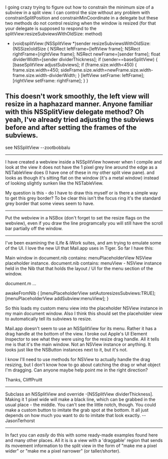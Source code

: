 I going crazy trying to figure out how to constrain the minimum size of a subview in a split view. I can control the size without any problem with constrainSplitPosition and constrainMinCoordinate in a delegate but these two methods do not control resizing when the window is resized (for that your delegate is supposed to respond to the splitView:resizeSubviewsWithOldSize: method) 

    
- (void)splitView:(NSSplitView *)sender resizeSubviewsWithOldSize:(NSSize)oldSize {
    NSRect leftFrame=[leftView frame];
    NSRect rightFrame=[rightView frame];
    NSRect newFrame=[sender frame];
    float dividerWidth=[sender dividerThickness];
    if (sender==baseSplitView) {
           [baseSplitView adjustSubviews];
      	if (frame.size.width<450) {
                frame.size.width=450;
                sideFrame.size.width=newFrame.size.width-frame.size.width-dividerWidth;
           }
           [leftView setFrame: leftFrame];
           [rightView setFrame: rightFrame];
    }
}




This doesn't work smoothly, the left view will resize in a haphazard manner. Anyone familiar with this NSSplitView delegate method? Oh yeah, I've already tried adjusting the subviews before and after setting the frames of the subviews.
----

see NSSplitView --zootbobbalu

----

I have created a webview inside a NSSplitView however when I compile and look at the view it does not have the 1 pixel grey line around the edge as a NSTableView does (I have one of these in my other split view pane). and looks as though it's sitting flat on the window (it's a metal window) instead of looking slightly sunken like the NSTableView.

My question is this - do I have to draw this myself or is there a simple way to get this grey border? To be clear this isn't the focus ring it's the standard grey border that some views seem to have.

----

Put the webview in a NSBox (don't forget to set the resize flags on the webview), even if you draw the line programcally you will still have the scroll bar partially off the window.

----

I've been examining the iLife & iWork suites, and am trying to emulate some of the UI. I love the new UI that Mail.app uses in Tiger. So far I have this:

Main window in document.nib contains: menuPlaceholderView NSView placeholder instance.
document.nib contains: menuView -  NSView instance held in the Nib that that holds the layout / UI for the menu section of the window.

document.m ...

awakeFromNib
{
     [menuPlaceholderView setAutoresizesSubviews:TRUE];
     [menuPlaceholderView addSubview:menuView];
}

So this loads my custom menu view into the placeholder NSView instance in my main document window.  Also I think this should set the placeholder view to automatically tell its subviews to resize.

Mail.app doesn't seem to use an NSSplitView for its menu.  Rather it has a drag handle at the bottom of the view. I broke out Apple's UI Element Inspector to see what they were using for the resize drag handle.  All it tells me is that it's the main window.  Not an NSView instance or anything.  It looks just like the NSButton instances next to it, but it's not.

I know I'll need to use methods for NSView to actually handle the drag resizing, but I don't know how to go about catching the drag or what object I'm dragging.  Can anyone maybe help point me in the right direction?

Thanks, CliffPruitt

----

Subclass an NSSplitView and override -[NSSplitView dividerThickness].
Making it 1 pixel wide will make a black line, which can be grabbed in the usual place - the middle. You can't see the little notch, though. You could make a custom button to imitate the grab spot at the bottom. It all just depends on how much you want to do to imitate that look exactly. -- JasonTerhorst

----

In fact you can *easily* do this with some ready-made examples found here and many other places. All it is is a view with a 'draggable' region that sends its movement information to the split view in the form of "make me a pixel wider" or "make me a pixel narrower" (or taller/shorter).
